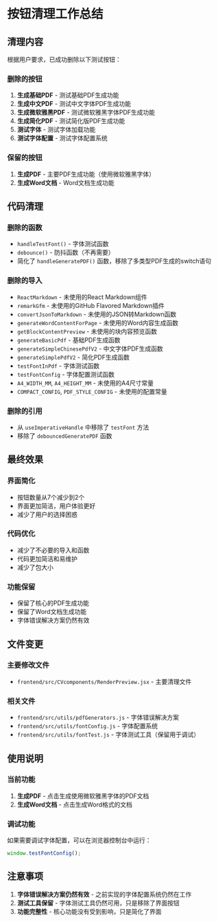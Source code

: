 # 按钮清理工作总结

## 清理内容

根据用户要求，已成功删除以下测试按钮：

### 删除的按钮
1. **生成基础PDF** - 测试基础PDF生成功能
2. **生成中文PDF** - 测试中文字体PDF生成功能  
3. **生成微软雅黑PDF** - 测试微软雅黑字体PDF生成功能
4. **生成简化PDF** - 测试简化版PDF生成功能
5. **测试字体** - 测试字体加载功能
6. **测试字体配置** - 测试字体配置系统

### 保留的按钮
1. **生成PDF** - 主要PDF生成功能（使用微软雅黑字体）
2. **生成Word文档** - Word文档生成功能

## 代码清理

### 删除的函数
- `handleTestFont()` - 字体测试函数
- `debounce()` - 防抖函数（不再需要）
- 简化了 `handleGeneratePDF()` 函数，移除了多类型PDF生成的switch语句

### 删除的导入
- `ReactMarkdown` - 未使用的React Markdown组件
- `remarkGfm` - 未使用的GitHub Flavored Markdown插件
- `convertJsonToMarkdown` - 未使用的JSON转Markdown函数
- `generateWordContentForPage` - 未使用的Word内容生成函数
- `getBlockContentPreview` - 未使用的块内容预览函数
- `generateBasicPdf` - 基础PDF生成函数
- `generateSimpleChinesePdfV2` - 中文字体PDF生成函数
- `generateSimplePdfV2` - 简化PDF生成函数
- `testFontInPdf` - 字体测试函数
- `testFontConfig` - 字体配置测试函数
- `A4_WIDTH_MM`, `A4_HEIGHT_MM` - 未使用的A4尺寸常量
- `COMPACT_CONFIG`, `PDF_STYLE_CONFIG` - 未使用的配置常量

### 删除的引用
- 从 `useImperativeHandle` 中移除了 `testFont` 方法
- 移除了 `debouncedGeneratePDF` 函数

## 最终效果

### 界面简化
- 按钮数量从7个减少到2个
- 界面更加简洁，用户体验更好
- 减少了用户的选择困惑

### 代码优化
- 减少了不必要的导入和函数
- 代码更加简洁和易维护
- 减少了包大小

### 功能保留
- 保留了核心的PDF生成功能
- 保留了Word文档生成功能
- 字体错误解决方案仍然有效

## 文件变更

### 主要修改文件
- `frontend/src/CVcomponents/RenderPreview.jsx` - 主要清理文件

### 相关文件
- `frontend/src/utils/pdfGenerators.js` - 字体错误解决方案
- `frontend/src/utils/fontConfig.js` - 字体配置系统
- `frontend/src/utils/fontTest.js` - 字体测试工具（保留用于调试）

## 使用说明

### 当前功能
1. **生成PDF** - 点击生成使用微软雅黑字体的PDF文档
2. **生成Word文档** - 点击生成Word格式的文档

### 调试功能
如果需要调试字体配置，可以在浏览器控制台中运行：
```javascript
window.testFontConfig();
```

## 注意事项

1. **字体错误解决方案仍然有效** - 之前实现的字体配置系统仍然在工作
2. **测试工具保留** - 字体测试工具仍然可用，只是移除了界面按钮
3. **功能完整性** - 核心功能没有受到影响，只是简化了界面 
